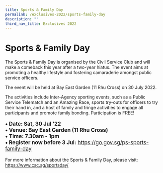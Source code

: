 ```yaml
---
title: Sports & Family Day
permalink: /exclusives-2022/sports-family-day
description: ""
third_nav_title: Exclusives 2022
---
```


# Sports & Family Day

The Sports & Family Day is organised by the Civil Service Club and will make a comeback this year after a two-year hiatus. The event aims at promoting a healthy lifestyle and fostering camaraderie amongst public service officers.

The event will be held at Bay East Garden (11 Rhu Cross) on 30 July 2022.

The activities include Inter-Agency sporting events, such as a Public Service Telematch and an Amazing Race, sports try-outs for officers to try their hand in, and a host of family and fringe activities to engage all participants and promote family bonding. Participation is FREE!

<p style="font-size:17px"><b>
• Date: Sat, 30 Jul '22 <br>
• Venue: Bay East Garden (11 Rhu Cross)<br>
• Time: 7.30am - 1pm<br>
• Register now before 3 Jul:</b>
<a href="https://go.gov.sg/ps-sports-family-day">https://go.gov.sg/ps-sports-family-day</a> <br>

 

For more information about the Sports & Family Day, please visit:
<a href="https://www.csc.sg/sportsday/">https://www.csc.sg/sportsday/</a> <br>

</p>